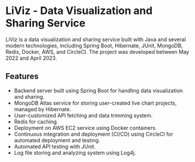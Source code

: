 # LiViz - Data Visualization and Sharing Service

LiViz is a data visualization and sharing service built with Java and several modern technologies, including Spring Boot, Hibernate, JUnit, MongoDB, Redis, Docker, AWS, and CircleCI. The project was developed between May 2022 and April 2023.

## Features

- Backend server built using Spring Boot for handling data visualization and sharing.
- MongoDB Atlas service for storing user-created live chart projects, managed by Hibernate.
- User-customized API fetching and data trimming system.
- Redis for caching.
- Deployment on AWS EC2 service using Docker containers.
- Continuous integration and deployment (CI/CD) using CircleCI for automated deployment and testing.
- Automated API testing with JUnit.
- Log file storing and analyzing system using Log4j.
